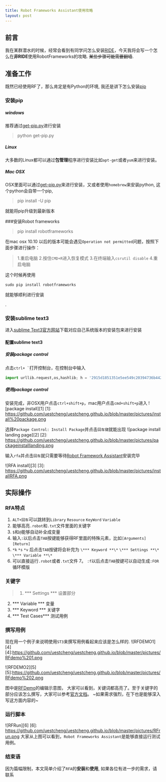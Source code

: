 ```yaml
---
title: Robot Frameworks Assistant使用攻略
layout: post
---
```

## 前言

我在某群潜水的时候，经常会看到有同学问怎么安装[RIDE](https://github.com/robotframework/RIDE)，今天我将会写一个怎么在**非RIDE**使用RobotFrameworks的攻略. ~~某些步骤可能需要翻墙~~.

## 准备工作
既然已经使用RF了，那么肯定是有Python的环境, 我还是讲下怎么安装[pip](https://pypi.python.org/pypi/pip)

### 安装pip

##### windows
推荐通过[get-pip.py](https://bootstrap.pypa.io/get-pip.py)进行安装

> python get-pip.py

##### Linux
大多数的Linux都可以通过**包管理**程序进行安装比如`apt-get`或者`yum`来进行安装。

##### Mac OSX
OSX里面可以通过[get-pip.py](https://bootstrap.pypa.io/get-pip.py)来进行安装，又或者使用`homebrew`来安装python, 这个python会自带一个pip,
>pip install -U pip

就能将pip升级到最新版本

###安装Robot frameworks
> pip install robotframeworks

在mac osx 10.10 以后的版本可能会遇见`Operation not permitted`问题，按照下面步骤进行操作：
> 1.重启电脑
  2.按住`CMD+R`进入恢复模式
  3.在终端输入`csrutil disable`
  4.重启电脑

这个时候再使用
```
sudo pip install robotframeworks
```
就能够顺利进行安装

.
### 安装sublime text3
进入[sublime Text3官方网站](https://www.sublimetext.com/3)下载对应自己系统版本的安装包来进行安装

#### 配置sublime text3

##### 安装package control
点击<code>ctrl+ \`</code>打开控制台，在控制台中输入
```python
import urllib.request,os,hashlib; h = '2915d1851351e5ee549c20394736b442' + '8bc59f460fa1548d1514676163dafc88'; pf = 'Package Control.sublime-package'; ipp = sublime.installed_packages_path(); urllib.request.install_opener( urllib.request.build_opener( urllib.request.ProxyHandler()) ); by = urllib.request.urlopen( 'http://packagecontrol.io/' + pf.replace(' ', '%20')).read(); dh = hashlib.sha256(by).hexdigest(); print('Error validating download (got %s instead of %s), please try manual install' % (dh, h)) if dh != h else open(os.path.join( ipp, pf), 'wb' ).write(by)
```
##### 使用package control
安装完成，非OSX用户点击`ctrl+shift+p`，mac用户点击`cmd+shift+p`进入
![package install][1]
[1]: https://github.com/uestcheng/uestcheng.github.io/blob/master/pictures/install%20package.png

选择`Package Control: Install Package`并点击`回车键`就能出现
![package install landing page][2]
[2]: https://github.com/uestcheng/uestcheng.github.io/blob/master/pictures/packageinstalllanding.png

输入`rfa`并点击`回车`就只需要等待[Robot Framework Assistant](https://packagecontrol.io/packages/Robot%20Framework%20Assistant#features)安装完毕

![RFA install][3]
[3]: https://github.com/uestcheng/uestcheng.github.io/blob/master/pictures/installRFA.png
## 实际操作

### RFA特点
1. `ALT+回车`可以跳转到`Library` `Resource` `KeyWord` `Variable`
2. 能够高亮`.robot`和`.txt`文件里面的关键字
3. `$`和`@`能够自动补全成变量
4. 输入`:`以后点击`TAB`按键能够获得RF里面的特殊元素，比如`[Arguments]` `[Return]`
5. `*k`  `*s` `*v` 后点击`TAB`按键将会补完为 `\*** Keyword **\*` `\*** Settings **\*` `\*** Variable **\*`
6. 可以直接运行`.robot`或者`.txt`文件
7。 `:f`以后点击`TAB`按键可以自动生成`:FOR`循环模版

### 关键字
> 1. \*** Settings **\* 设置部分
  2. \*** Variable **\* 变量
  3. \*** Keyword **\* 关键字
  4. \*** Test Cases**\*  测试用例


### 撰写用例
现在用一个例子来说明使用`ST3`来撰写用例看起来应该是怎么样的.
![RFDEMO1][4]
[4]:https://github.com/uestcheng/uestcheng.github.io/blob/master/pictures/RFdemo%201.png

![RFDEMO2][5]
[5]:https://github.com/uestcheng/uestcheng.github.io/blob/master/pictures/RFdemo%202.png

图中是[RFDemo](https://bitbucket.org/robotframework/robotdemo)的编辑示意图，
大家可以看到，关键词都高亮了。至于关键字的部分应该怎么撰写，大家可以参考[官方文档](http://robotframework.org/robotframework/latest/RobotFrameworkUserGuide.html)。
~如果需求强烈，在下也是能够深入写这方面内容的~



### 运行脚本
![RFRun][6]
[6]: https://github.com/uestcheng/uestcheng.github.io/blob/master/pictures/RFrun.png
大家从上图可以看到，`Robot Frameworks Assistant`是能够直接运行测试用例。

### 结束语
因为篇幅限制，本文简单介绍了`RFA`的**安装**和**使用**, 如果各位有进一步的需求，请联系
